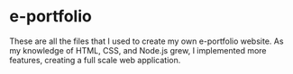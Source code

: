 # e-portfolio
These are all the files that I used to create my own e-portfolio website. As my knowledge of HTML, CSS, and Node.js grew, I implemented more features, creating a full scale web application.

